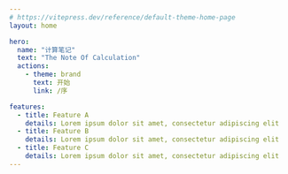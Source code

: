 ```yaml
---
# https://vitepress.dev/reference/default-theme-home-page
layout: home

hero:
  name: "计算笔记"
  text: "The Note Of Calculation"
  actions:
    - theme: brand
      text: 开始
      link: /序

features:
  - title: Feature A
    details: Lorem ipsum dolor sit amet, consectetur adipiscing elit
  - title: Feature B
    details: Lorem ipsum dolor sit amet, consectetur adipiscing elit
  - title: Feature C
    details: Lorem ipsum dolor sit amet, consectetur adipiscing elit
---
```


